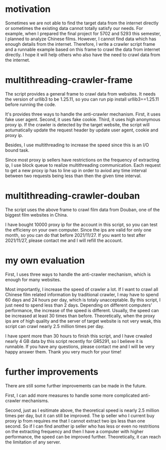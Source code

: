 # motivation

Sometimes we are not able to find the target data from the internet directly or sometimes the existing data cannot totally satisfy our needs. For example, when I prepared the final project for 5702 and 5293 this semester, I planned to analyze Chinese films. However, I cannot find data which has enough details from the internet. Therefore, I write a crawler script frame and a runnable example based on this frame to crawl the data from internet directly. I hope it will help others who also have the need to crawl data from the internet.

# multithreading-crawler-frame

The script provides a general frame to crawl data from websites. It needs the version of urllib3 to be 1.25.11, so you can run pip install urllib3==1.25.11 before running the code.

It's provides three ways to handle the anti-crawler mechanism.
First, it uses fake user agent. 
Second, it uses fake cookie.
Third, it uses high anonymous proxy ip.
If the crawler is detected by the target website, the script will aotumatically update the request header by update user agent, cookie and proxy ip.

Besides, I use multithreading to increase the speed since this is an I/O bound task. 

Since most proxy ip sellers have restrictions on the frequency of extracting ip, I use block queue to realize multithreading communication. Each request to get a new proxy ip has to line up in order to aviod any time interval between two requests being less than then the given time interval.

# multithreading-crawler-douban

The script uses the above frame to crawl film data from Douban, one of the biggest film websites in China.

I have bought 10000 proxy ip for the account in this script, so you can test the efficieny on your own computer. Since the ips are valid for only one month, so you can do that before 2021/11/27. If you want to test after 2021/11/27, please contact me and I will refill the account. 

# my own evaluation

First, I uses three ways to handle the anti-crawler mechanism, which is enough for many websites. 

Most importantly, I increase the speed of crawler a lot. If I want to crawl all Chinese film related information by traditional crawler, I may have to spend 60 days and 24 hours per day, which is totaly unacceptable. By this script, I just need to spend less than 2 days. Depending on different computers' performance, the increase of the speed is different. Usually, the speed can be increased at least 30 times than before. Theoretically, when the proxy ips are of high quality and the server of target website is not very weak, this script can crawl nearly 2.5 million times per day.

I have spent more than 30 hours to finish this script, and I have crwaled nearly 4 GB data by this script recently for GR5291, so I believe it is runnable. If you have any questions, please contact me and I will be very happy answer them. Thank you very much for your time!

# further improvements 

There are still some further improvements can be made in the future.

First, I can add more measures to handle some more complicated anti-crawler mechanisms. 

Second, just as I esitimate above, the theoretical speed is nearly 2.5 million times per day, but it can still be improved. The ip seller who I current buy proxy ip from requires me that I cannot extract two ips less than one second. So if I can find another ip seller who has less or even no restritions on the extracting frequency and then I have a computer with higher performance, the speed can be improved further. Theoretically, it can reach the limitation of any server.
